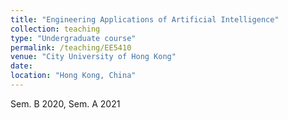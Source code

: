 ```yaml
---
title: "Engineering Applications of Artificial Intelligence"
collection: teaching
type: "Undergraduate course"
permalink: /teaching/EE5410
venue: "City University of Hong Kong"
date: 
location: "Hong Kong, China"
---
```


Sem. B 2020, Sem. A 2021
